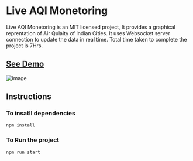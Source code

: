 # Live AQI Monetoring
Live AQI Monetoring is an MIT licensed project, It provides a graphical reprentation of Air Qulaity of Indian Cities. It uses Websocket server connection to update the data in real time. Total time taken to complete the project is 7Hrs.

## [See Demo](https://hitesh0413.github.io/AQI-APP/)
![image]('./demo.PNG')

## Instructions
### To insatll dependencies
`npm install`

### To Run the project
`npm run start`
